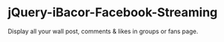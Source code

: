 jQuery-iBacor-Facebook-Streaming
================================

Display all your wall post, comments &amp; likes in groups or fans page.
